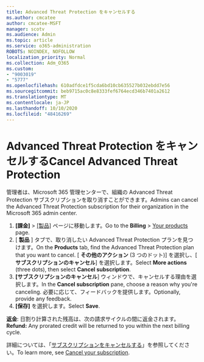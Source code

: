 ```yaml
---
title: Advanced Threat Protection をキャンセルする
ms.author: cmcatee
author: cmcatee-MSFT
manager: scotv
ms.audience: Admin
ms.topic: article
ms.service: o365-administration
ROBOTS: NOINDEX, NOFOLLOW
localization_priority: Normal
ms.collection: Adm_O365
ms.custom:
- "9003019"
- "5777"
ms.openlocfilehash: 610adfdce1f5cda6bd10cb635527b032ebdd7e56
ms.sourcegitcommit: beb9715ac0c8e8333fef6764ecd346b7401a2612
ms.translationtype: MT
ms.contentlocale: ja-JP
ms.lasthandoff: 10/10/2020
ms.locfileid: "48416269"
---
```

# <a name="cancel-advanced-threat-protection"></a><span data-ttu-id="fab94-102">Advanced Threat Protection をキャンセルする</span><span class="sxs-lookup"><span data-stu-id="fab94-102">Cancel Advanced Threat Protection</span></span>

<span data-ttu-id="fab94-103">管理者は、Microsoft 365 管理センターで、組織の Advanced Threat Protection サブスクリプションを取り消すことができます。</span><span class="sxs-lookup"><span data-stu-id="fab94-103">Admins can cancel the Advanced Threat Protection subscription for their organization in the Microsoft 365 admin center.</span></span>

1. <span data-ttu-id="fab94-104">**[課金]** > [[製品]](https://go.microsoft.com/fwlink/p/?linkid=842054) ページに移動します。</span><span class="sxs-lookup"><span data-stu-id="fab94-104">Go to the  **Billing** > [Your products](https://go.microsoft.com/fwlink/p/?linkid=842054) page.</span></span>
2. <span data-ttu-id="fab94-105">[ **製品** ] タブで、取り消したい Advanced Threat Protection プランを見つけます。</span><span class="sxs-lookup"><span data-stu-id="fab94-105">On the **Products** tab, find the Advanced Threat Protection plan that you want to cancel.</span></span> <span data-ttu-id="fab94-106">[ **その他のアクション** (3 つのドット)] を選択し、[ **サブスクリプションのキャンセル**] を選択します。</span><span class="sxs-lookup"><span data-stu-id="fab94-106">Select **More actions** (three dots), then select **Cancel subscription**.</span></span>
3. <span data-ttu-id="fab94-107">**[サブスクリプションのキャンセル**] ウィンドウで、キャンセルする理由を選択します。</span><span class="sxs-lookup"><span data-stu-id="fab94-107">In the **Cancel subscription** pane, choose a reason why you're canceling.</span></span> <span data-ttu-id="fab94-108">必要に応じて、フィードバックを提供します。</span><span class="sxs-lookup"><span data-stu-id="fab94-108">Optionally, provide any feedback.</span></span>
4. <span data-ttu-id="fab94-109">**[保存]** を選択します。</span><span class="sxs-lookup"><span data-stu-id="fab94-109">Select **Save**.</span></span>

<span data-ttu-id="fab94-110">**返金**: 日割り計算された残高は、次の請求サイクルの間に返金されます。</span><span class="sxs-lookup"><span data-stu-id="fab94-110">**Refund:** Any prorated credit will be returned to you within the next billing cycle.</span></span>

<span data-ttu-id="fab94-111">詳細については、「[サブスクリプションをキャンセルする](https://docs.microsoft.com/microsoft-365/commerce/subscriptions/cancel-your-subscription)」を参照してください。</span><span class="sxs-lookup"><span data-stu-id="fab94-111">To learn more, see [Cancel your subscription](https://docs.microsoft.com/microsoft-365/commerce/subscriptions/cancel-your-subscription).</span></span>